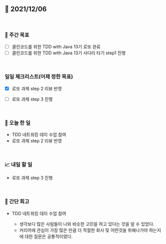 ## 📅 2021/12/06

<br/>

### 🏹 주간 목표

- [ ] 클린코드를 위한 TDD with Java 13기 로또 완료
- [ ] 클린코드를 위한 TDD with Java 13기 사다리 타기 step1 진행

<br/>

### 일일 체크리스트(어제 정한 목표)

- [x] 로또 과제 step 2 리뷰 반영

- [ ] 로또 과제 step 3 진행

<br/>

### 💯 오늘 한 일

- TDD 네트워킹 데이 수업 참여
- 로또 과제 step 2 리뷰 반영

<br/>

### 📈 내일 할 일
  
- 로또 과제 step 3 진행

<br/>

### 🧐 간단 회고


- TDD 네트워킹 데이 수업 참여

  - 생각보다 많은 사람들이 나와 비슷한 고민을 하고 있다는 것을 알 수 있었다.
  - 커리어에 관심이 가장 많은 만큼 더 적절한 회사 및 어떤것을 취해나가야 하는지에 대한 질문은 공통적이였다.
  
  
  
